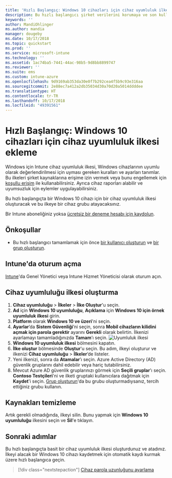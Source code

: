 ```yaml
---
title: 'Hızlı Başlangıç: Windows 10 cihazları için cihaz uyumluluk ilkesi ekleme'
description: Bu hızlı başlangıcı şirket verilerini korumaya ve son kullanıcıların şirket kaynaklarına erişirken kullandıkları cihazları yönetmeye yardımcı olması için kullanın. Daha sonra ilkeleri gruplara atayın.
keywords: ''
author: MandiOhlinger
ms.author: mandia
manager: dougeby
ms.date: 10/17/2018
ms.topic: quickstart
ms.prod: ''
ms.service: microsoft-intune
ms.technology: ''
ms.assetid: 1ac74ba5-7441-44ac-98b5-9d8bb8899747
ms.reviewer: ''
ms.suite: ems
ms.custom: intune-azure
ms.openlocfilehash: 9d9169ab353da30e0f7b292cea4f5b9c93e316aa
ms.sourcegitcommit: 2e88ec7a412a2db35034d30a70d20a5014ddddee
ms.translationtype: HT
ms.contentlocale: tr-TR
ms.lasthandoff: 10/17/2018
ms.locfileid: "49391561"
---
```

# <a name="quickstart-add-a-device-compliance-policy-for-a-windows-10-device"></a>Hızlı Başlangıç: Windows 10 cihazları için cihaz uyumluluk ilkesi ekleme
Windows için Intune cihaz uyumluluk ilkesi, Windows cihazlarının uyumlu olarak değerlendirilmesi için uyması gereken kuralları ve ayarları tanımlar. Bu ilkeleri şirket kaynaklarına erişime izin vermek veya bunu engellemek için [koşullu erişim](https://docs.microsoft.com/intune/conditional-access) ile kullanabilirsiniz. Ayrıca cihaz raporları alabilir ve uyumsuzluk için eylemler uygulayabilirsiniz.

Bu hızlı başlangıçta bir Windows 10 cihazı için bir cihaz uyumluluk ilkesi oluşturacak ve bu ilkeye bir cihaz grubu atayacaksınız.

Bir Intune aboneliğiniz yoksa [ücretsiz bir deneme hesabı için kaydolun](free-trial-sign-up.md).

## <a name="prerequisites"></a>Önkoşullar
- Bu hızlı başlangıcı tamamlamak için önce [bir kullanıcı oluşturun](quickstart-create-user.md) ve [bir grup oluşturun](quickstart-create-group.md).


## <a name="sign-in-to-intune"></a>Intune'da oturum açma
[Intune](https://aka.ms/intuneportal)'da Genel Yönetici veya Intune Hizmet Yöneticisi olarak oturum açın.

## <a name="create-a-device-compliance-policy"></a>Cihaz uyumluluğu ilkesi oluşturma
1. **Cihaz uyumluluğu** > **İlkeler** > **İlke Oluştur**'u seçin.
2. **Ad** için **Windows 10 uyumluluğu**, **Açıklama** için **Windows 10 için örnek uyumluluk ilkesi** girin.
3. **Platform** olarak **Windows 10 ve üzeri**'ni seçin.
4. **Ayarlar**’da **Sistem Güvenliği**’ni seçin, sonra **Mobil cihazların kilidini açmak için parola gerektir** ayarını **Gerekli** olarak belirtin. İlkenizi ayarlamayı tamamladığınızda **Tamam**’ı seçin.
   ![Uyumluluk ilkesi](/intune/media/quickstart-create-policy/compliance-policy.png)
5. **Windows 10 uyumluluk ilkesi** bölmesini kapatın. 
6. **İlke oluştur** bölmesinde **Oluştur**'u seçin. Bu adım, ilkeyi oluşturur ve ilkenizi **Cihaz uyumluluğu** > **İlkeler**’de listeler.
7. Yeni ilkenizi, sonra da **Atamalar**’ı seçin. Azure Active Directory (AD) güvenlik gruplarını dahil edebilir veya hariç tutabilirsiniz.
8. Mevcut Azure AD güvenlik gruplarınızı görmek için **Seçili gruplar**'ı seçin. **Contoso Testçileri**'ni ve ilketi gruptaki kullanıcılara dağıtmak için **Kaydet**'i seçin. [Grup oluşturun](quickstart-create-group.md)'da bu grubu oluşturmadıysanız, tercih ettiğiniz grubu kullanın. 

## <a name="clean-up-resources"></a>Kaynakları temizleme
Artık gerekli olmadığında, ilkeyi silin. Bunu yapmak için **Windows 10 uyumluluğu** ilkesini seçin ve **Sil**'e tıklayın. 

## <a name="next-steps"></a>Sonraki adımlar
Bu hızlı başlangıçta basit bir cihaz uyumluluk ilkesi oluşturdunuz ve atadınız. İlkeyi alacak bir Windows 10 cihazı kaydetmek için otomatik kaydı kurmak üzere hızlı başlangıca geçin. 
 
> [!div class="nextstepaction"]
> [Cihaz parola uzunluğunu ayarlama](quickstart-set-password-length-android.md)